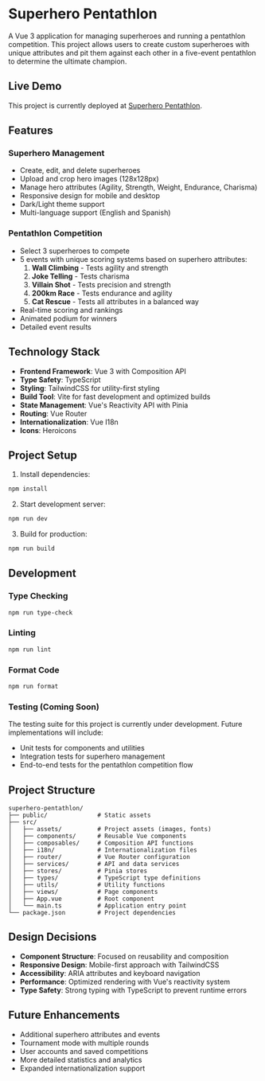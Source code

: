 # Superhero Pentathlon

A Vue 3 application for managing superheroes and running a pentathlon competition. This project allows users to create custom superheroes with unique attributes and pit them against each other in a five-event pentathlon to determine the ultimate champion.

## Live Demo

This project is currently deployed at [Superhero Pentathlon](https://superhero-pentathlon.netlify.app/).

## Features

### Superhero Management

- Create, edit, and delete superheroes
- Upload and crop hero images (128x128px)
- Manage hero attributes (Agility, Strength, Weight, Endurance, Charisma)
- Responsive design for mobile and desktop
- Dark/Light theme support
- Multi-language support (English and Spanish)

### Pentathlon Competition

- Select 3 superheroes to compete
- 5 events with unique scoring systems based on superhero attributes:
  1. **Wall Climbing** - Tests agility and strength
  2. **Joke Telling** - Tests charisma
  3. **Villain Shot** - Tests precision and strength
  4. **200km Race** - Tests endurance and agility
  5. **Cat Rescue** - Tests all attributes in a balanced way
- Real-time scoring and rankings
- Animated podium for winners
- Detailed event results

## Technology Stack

- **Frontend Framework**: Vue 3 with Composition API
- **Type Safety**: TypeScript
- **Styling**: TailwindCSS for utility-first styling
- **Build Tool**: Vite for fast development and optimized builds
- **State Management**: Vue's Reactivity API with Pinia
- **Routing**: Vue Router
- **Internationalization**: Vue I18n
- **Icons**: Heroicons

## Project Setup

1. Install dependencies:

```sh
npm install
```

2. Start development server:

```sh
npm run dev
```

3. Build for production:

```sh
npm run build
```

## Development

### Type Checking

```sh
npm run type-check
```

### Linting

```sh
npm run lint
```

### Format Code

```sh
npm run format
```

### Testing (Coming Soon)

The testing suite for this project is currently under development. Future implementations will include:

- Unit tests for components and utilities
- Integration tests for superhero management
- End-to-end tests for the pentathlon competition flow

## Project Structure

```
superhero-pentathlon/
├── public/              # Static assets
├── src/
│   ├── assets/          # Project assets (images, fonts)
│   ├── components/      # Reusable Vue components
│   ├── composables/     # Composition API functions
│   ├── i18n/            # Internationalization files
│   ├── router/          # Vue Router configuration
│   ├── services/        # API and data services
│   ├── stores/          # Pinia stores
│   ├── types/           # TypeScript type definitions
│   ├── utils/           # Utility functions
│   ├── views/           # Page components
│   ├── App.vue          # Root component
│   └── main.ts          # Application entry point
└── package.json         # Project dependencies
```

## Design Decisions

- **Component Structure**: Focused on reusability and composition
- **Responsive Design**: Mobile-first approach with TailwindCSS
- **Accessibility**: ARIA attributes and keyboard navigation
- **Performance**: Optimized rendering with Vue's reactivity system
- **Type Safety**: Strong typing with TypeScript to prevent runtime errors

## Future Enhancements

- Additional superhero attributes and events
- Tournament mode with multiple rounds
- User accounts and saved competitions
- More detailed statistics and analytics
- Expanded internationalization support
